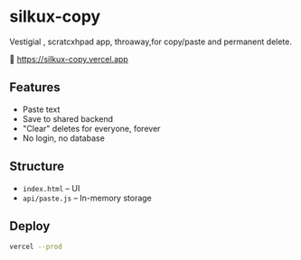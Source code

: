 # silkux-copy

Vestigial , scratcxhpad app, throaway,for copy/paste and permanent delete.

🔗 https://silkux-copy.vercel.app

## Features

- Paste text
- Save to shared backend
- "Clear" deletes for everyone, forever
- No login, no database

## Structure

- `index.html` – UI
- `api/paste.js` – In-memory storage

## Deploy

```bash
vercel --prod
